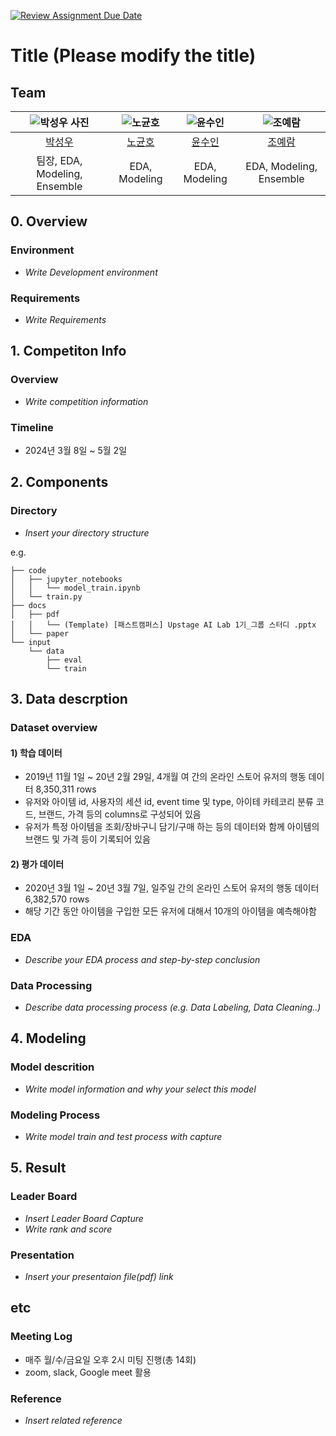 [![Review Assignment Due Date](https://classroom.github.com/assets/deadline-readme-button-24ddc0f5d75046c5622901739e7c5dd533143b0c8e959d652212380cedb1ea36.svg)](https://classroom.github.com/a/nDCOQnZo)


# Title (Please modify the title)
## Team

| ![박성우 사진](https://github.com/UpstageAILab/upstage-ai-final-rs2/assets/138054658/01a46263-0c8d-4847-b850-6d598e4bb624) | ![노균호](https://avatars.githubusercontent.com/u/156163982?v=4) | ![윤수인](https://avatars.githubusercontent.com/u/156163982?v=4) | ![조예람](https://avatars.githubusercontent.com/u/156163982?v=4) |
| :--------------------------------------------------------------: | :--------------------------------------------------------------: | :--------------------------------------------------------------: | :--------------------------------------------------------------: |
|            [박성우](https://github.com/UpstageAILab)             |            [노균호](https://github.com/UpstageAILab)             |            [윤수인](https://github.com/UpstageAILab)             |            [조예람](https://github.com/UpstageAILab)             |
|                         팀장, EDA, Modeling, Ensemble                          |                         EDA, Modeling                   |                        EDA, Modeling                          |                            EDA, Modeling, Ensemble               |

## 0. Overview
### Environment
- _Write Development environment_

### Requirements
- _Write Requirements_

## 1. Competiton Info

### Overview

- _Write competition information_

### Timeline

- 2024년 3월 8일 ~ 5월 2일

## 2. Components

### Directory

- _Insert your directory structure_

e.g.
```
├── code
│   ├── jupyter_notebooks
│   │   └── model_train.ipynb
│   └── train.py
├── docs
│   ├── pdf
│   │   └── (Template) [패스트캠퍼스] Upstage AI Lab 1기_그룹 스터디 .pptx
│   └── paper
└── input
    └── data
        ├── eval
        └── train
```

## 3. Data descrption

### Dataset overview

#### 1) 학습 데이터
- 2019년 11월 1일 ~ 20년 2월 29일, 4개월 여 간의 온라인 스토어 유저의 행동 데이터 8,350,311 rows
- 유저와 아이템 id, 사용자의 세션 id, event time 및 type, 아이테 카테코리 분류 코드, 브랜드, 가격 등의 columns로 구성되어 있음
- 유저가 특정 아이템을 조회/장바구니 담기/구매 하는 등의 데이터와 함께 아이템의 브랜드 및 가격 등이 기록되어 있음 

#### 2) 평가 데이터
- 2020년 3월 1일 ~ 20년 3월 7일, 일주일 간의 온라인 스토어 유저의 행동 데이터 6,382,570 rows
- 해당 기간 동안 아이템을 구입한 모든 유저에 대해서 10개의 아이템을 예측해야함

### EDA

- _Describe your EDA process and step-by-step conclusion_

### Data Processing

- _Describe data processing process (e.g. Data Labeling, Data Cleaning..)_

## 4. Modeling

### Model descrition

- _Write model information and why your select this model_

### Modeling Process

- _Write model train and test process with capture_

## 5. Result

### Leader Board

- _Insert Leader Board Capture_
- _Write rank and score_

### Presentation

- _Insert your presentaion file(pdf) link_

## etc

### Meeting Log

- 매주 월/수/금요일 오후 2시 미팅 진행(총 14회)
- zoom, slack, Google meet 활용

### Reference

- _Insert related reference_

